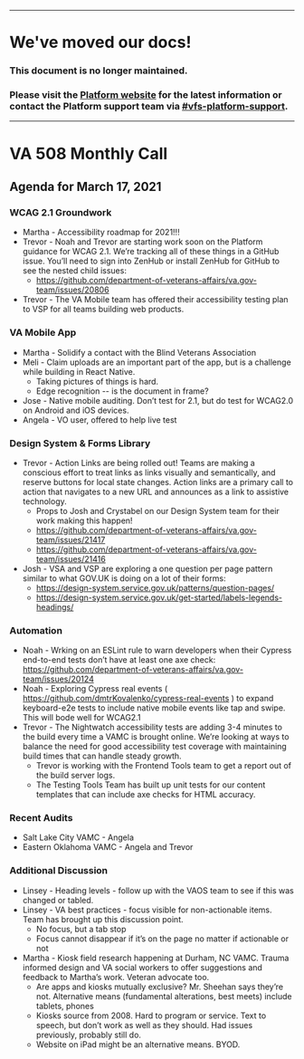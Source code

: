 ----

# We've moved our docs! 

### This document is no longer maintained.

### Please visit the [Platform website](https://depo-platform-documentation.scrollhelp.site/) for the latest information or contact the Platform support team via [#vfs-platform-support](https://dsva.slack.com/archives/CBU0KDSB1).

----

# VA 508 Monthly Call

## Agenda for March 17, 2021

### WCAG 2.1 Groundwork

- Martha - Accessibility roadmap for 2021!!!
- Trevor - Noah and Trevor are starting work soon on the Platform guidance for WCAG 2.1. We’re tracking all of these things in a GitHub issue. You’ll need to sign into ZenHub or install ZenHub for GitHub to see the nested child issues:
  - https://github.com/department-of-veterans-affairs/va.gov-team/issues/20806
- Trevor - The VA Mobile team has offered their accessibility testing plan to VSP for all teams building web products. 

### VA Mobile App
- Martha - Solidify a contact with the Blind Veterans Association
- Meli - Claim uploads are an important part of the app, but is a challenge while building in React Native.
  - Taking pictures of things is hard.
  - Edge recognition -- is the document in frame? 
- Jose - Native mobile auditing. Don’t test for 2.1, but do test for WCAG2.0 on Android and iOS devices.
- Angela - VO user, offered to help live test

### Design System & Forms Library
- Trevor - Action Links are being rolled out! Teams are making a conscious effort to treat links as links visually and semantically, and reserve buttons for local state changes. Action links are a primary call to action that navigates to a new URL and announces as a link to assistive technology.
  - Props to Josh and Crystabel on our Design System team for their work making this happen!
  - https://github.com/department-of-veterans-affairs/va.gov-team/issues/21417
  - https://github.com/department-of-veterans-affairs/va.gov-team/issues/21416
- Josh - VSA and VSP are exploring a one question per page pattern similar to what GOV.UK is doing on a lot of their forms:
  - https://design-system.service.gov.uk/patterns/question-pages/
  - https://design-system.service.gov.uk/get-started/labels-legends-headings/

### Automation
- Noah - Wrking on an ESLint rule to warn developers when their Cypress end-to-end tests don’t have at least one axe check: https://github.com/department-of-veterans-affairs/va.gov-team/issues/20124
- Noah - Exploring Cypress real events ( https://github.com/dmtrKovalenko/cypress-real-events ) to expand keyboard-e2e tests to include native mobile events like tap and swipe. This will bode well for WCAG2.1
- Trevor - The Nightwatch accessibility tests are adding 3-4 minutes to the build every time a VAMC is brought online. We’re looking at ways to balance the need for good accessibility test coverage with maintaining build times that can handle steady growth.
  - Trevor is working with the Frontend Tools team to get a report out of the build server logs.
  - The Testing Tools Team has built up unit tests for our content templates that can include axe checks for HTML accuracy.

### Recent Audits
- Salt Lake City VAMC - Angela
- Eastern Oklahoma VAMC - Angela and Trevor

### Additional Discussion
- Linsey - Heading levels - follow up with the VAOS team to see if this was changed or tabled.
- Linsey - VA best practices - focus visible for non-actionable items. Team has brought up this discussion point.
  - No focus, but a tab stop
  - Focus cannot disappear if it’s on the page no matter if actionable or not
- Martha - Kiosk field research happening at Durham, NC VAMC. Trauma informed design and VA social workers to offer suggestions and feedback to Martha’s work. Veteran advocate too.
  - Are apps and kiosks mutually exclusive? Mr. Sheehan says they’re not. Alternative means (fundamental alterations, best meets) include tablets, phones
  - Kiosks source from 2008. Hard to program or service. Text to speech, but don’t work as well as they should. Had issues previously, probably still do.
  - Website on iPad might be an alternative means. BYOD.
